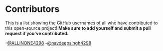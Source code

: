 # Contributors

This is a list showing the GitHub usernames of all who have contributed to this open-source project! **Make sure to add yourself and submit a pull request if you've contributed.**

-[@ALLINONE4298](https://github.com/ALLINONE4298)
-[@navdeepsingh4298](https://github.com/navdeepsingh4298)